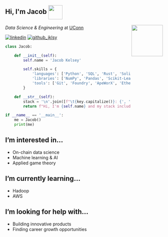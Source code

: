 ## Hi, I'm Jacob <img src="https://media1.giphy.com/media/8TB8IP4jxksBRqmYO4/giphy.gif" width="45" align="center">

<img align='right' src="https://media2.giphy.com/media/YRMb6dd7zprS00JdGZ/giphy.gif" width="100"> <i>Data Science & Engineering </i> at
<a href="https://www.cse.uconn.edu/undergraduate/major-programs/data-science-engineering/">
UConn
</a>

[![linkedin](https://img.shields.io/badge/-LinkedIn-blue?style=flat&logo=Linkedin&logoColor=white)](https://www.linkedin.com/in/jacob-kelsey)
[![github_jklsy](https://img.shields.io/github/followers/jklsy?label=follow&style=social)](https://github.com/jklsy)

```python
class Jacob:

    def __init__(self):
        self.name = 'Jacob Kelsey'

        self.skills = {
            'languages': ['Python', 'SQL', 'Rust', 'Solidity'],
            'libraries': ['NumPy', 'Pandas', 'Scikit-Learn', 'Matplotlib'],
            'tools': ['Git', 'Foundry', 'ApeWorX', 'Ethers-RS', 'MongoDB', 'Docker'],
        }

    def __str__(self):
        stack = '\n'.join([f"\t{key.capitalize()}: {', '.join(values)}" for key, values in self.skills.items()])
        return f"Hi, I'm {self.name} and my stack includes:\n{stack}\nLet's collaborate!"

if __name__ == '__main__':
    me = Jacob()
    print(me)
```

## I’m interested in...

-   On-chain data science
-   Machine learning & AI
-   Applied game theory

## I’m currently learning...

-   Hadoop
-   AWS

## I’m looking for help with...

-   Building innovative products
-   Finding career growth opportunities
